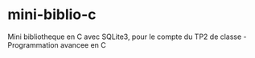 # mini-biblio-c
Mini bibliotheque en C avec SQLite3, pour le compte du TP2 de classe - Programmation avancee en C
